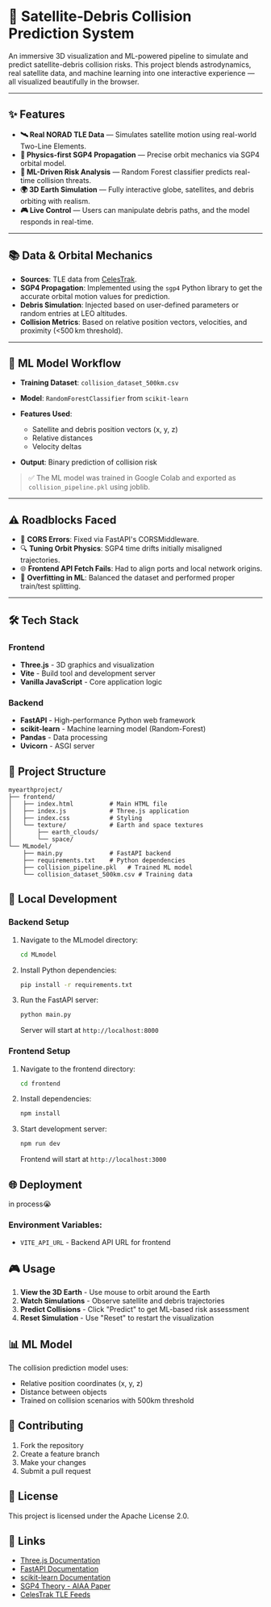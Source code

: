 # 🚀 Satellite‑Debris Collision Prediction System


An immersive 3D visualization and ML-powered pipeline to simulate and predict satellite-debris collision risks. This project blends astrodynamics, real satellite data, and machine learning into one interactive experience — all visualized beautifully in the browser.

---

## ✨ Features

* **🛰 Real NORAD TLE Data** — Simulates satellite motion using real-world Two-Line Elements.
* **🧭 Physics-first SGP4 Propagation** — Precise orbit mechanics via SGP4 orbital model.
* **🧠 ML-Driven Risk Analysis** — Random Forest classifier predicts real-time collision threats.
* **🌍 3D Earth Simulation** — Fully interactive globe, satellites, and debris orbiting with realism.
* **🎮 Live Control** — Users can manipulate debris paths, and the model responds in real-time.

---

## 📚 Data & Orbital Mechanics

* **Sources**: TLE data from [CelesTrak](https://celestrak.org).
* **SGP4 Propagation**: Implemented using the `sgp4` Python library to get the accurate orbital motion values for prediction.
* **Debris Simulation**: Injected based on user-defined parameters or random entries at LEO altitudes.
* **Collision Metrics**: Based on relative position vectors, velocities, and proximity (<500 km threshold).

---

## 🧠 ML Model Workflow

* **Training Dataset**: `collision_dataset_500km.csv`
* **Model**: `RandomForestClassifier` from `scikit-learn`
* **Features Used**:

  * Satellite and debris position vectors (x, y, z)
  * Relative distances
  * Velocity deltas
* **Output**: Binary prediction of collision risk

> ✅ The ML model was trained in Google Colab and exported as `collision_pipeline.pkl` using joblib.

---

## ⚠️ Roadblocks Faced

* 🔁 **CORS Errors**: Fixed via FastAPI's CORSMiddleware.
* 🔍 **Tuning Orbit Physics**: SGP4 time drifts initially misaligned trajectories.
* 🌐 **Frontend API Fetch Fails**: Had to align ports and local network origins.
* 🧪 **Overfitting in ML**: Balanced the dataset and performed proper train/test splitting.

---

## 🛠️ Tech Stack

### Frontend
- **Three.js** - 3D graphics and visualization
- **Vite** - Build tool and development server
- **Vanilla JavaScript** - Core application logic

### Backend
- **FastAPI** - High-performance Python web framework
- **scikit-learn** - Machine learning model (Random-Forest)
- **Pandas** - Data processing
- **Uvicorn** - ASGI server

## 📁 Project Structure

```
myearthproject/
├── frontend/
│   ├── index.html          # Main HTML file
│   ├── index.js            # Three.js application
│   ├── index.css           # Styling
│   └── texture/            # Earth and space textures
│       ├── earth_clouds/
│       └── space/
└── MLmodel/
    ├── main.py             # FastAPI backend
    ├── requirements.txt    # Python dependencies
    ├── collision_pipeline.pkl   # Trained ML model
    └── collision_dataset_500km.csv # Training data
```

## 🚀 Local Development

### Backend Setup
1. Navigate to the MLmodel directory:
   ```bash
   cd MLmodel
   ```

2. Install Python dependencies:
   ```bash
   pip install -r requirements.txt
   ```

3. Run the FastAPI server:
   ```bash
   python main.py
   ```
   Server will start at `http://localhost:8000`

### Frontend Setup
1. Navigate to the frontend directory:
   ```bash
   cd frontend
   ```

2. Install dependencies:
   ```bash
   npm install
   ```

3. Start development server:
   ```bash
   npm run dev
   ```
   Frontend will start at `http://localhost:3000`

## 🌐 Deployment

in process😭


### Environment Variables:
- `VITE_API_URL` - Backend API URL for frontend

## 🎮 Usage

1. **View the 3D Earth** - Use mouse to orbit around the Earth
2. **Watch Simulations** - Observe satellite and debris trajectories
3. **Predict Collisions** - Click "Predict" to get ML-based risk assessment
4. **Reset Simulation** - Use "Reset" to restart the visualization

## 📊 ML Model

The collision prediction model uses:
- Relative position coordinates (x, y, z)
- Distance between objects
- Trained on collision scenarios with 500km threshold

## 🤝 Contributing

1. Fork the repository
2. Create a feature branch
3. Make your changes
4. Submit a pull request

## 📄 License

This project is licensed under the Apache License 2.0.

## 🔗 Links

- [Three.js Documentation](https://threejs.org/docs/)
- [FastAPI Documentation](https://fastapi.tiangolo.com/)
- [scikit-learn Documentation](https://scikit-learn.org/)
- [SGP4 Theory - AIAA Paper](https://celestrak.org/publications/AIAA/2008-6770/)
- [CelesTrak TLE Feeds](https://celestrak.org/NORAD/elements/) 

